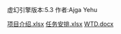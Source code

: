 虚幻引擎版本:5.3
作者:Ajga Yehu

[项目介绍.xlsx](https://github.com/user-attachments/files/16404625/default.xlsx)
[任务安排.xlsx](https://github.com/user-attachments/files/16404623/default.xlsx)
[WTD.docx](https://github.com/user-attachments/files/16404626/WTD.docx)
